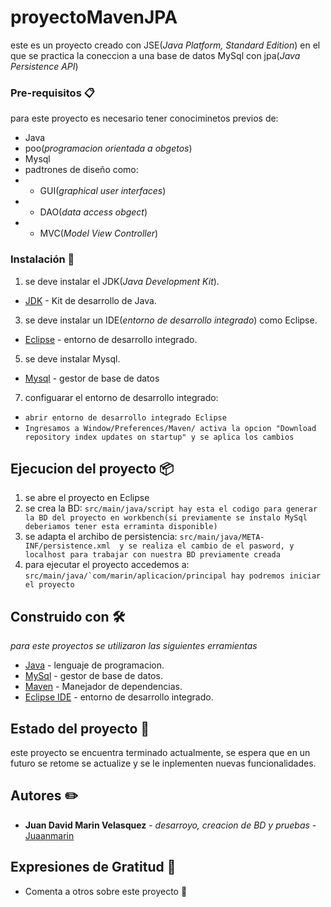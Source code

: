 # proyectoMavenJPA

este es un proyecto creado con JSE(_Java Platform, Standard Edition_) en el que se practica la coneccion a una base de datos MySql con jpa(_Java Persistence API_)


### Pre-requisitos 📋

para este proyecto es necesario tener conociminetos previos de:
* Java
* poo(_programacion orientada a obgetos_)
* Mysql
* padtrones de diseño como:
* * GUI(_graphical user interfaces_)
* * DAO(_data access obgect_)
* * MVC(_Model View Controller_)


### Instalación 🔧

1. se deve instalar el JDK(_Java Development Kit_).
* [JDK](https://www.oracle.com/java/technologies/downloads/) - Kit de desarrollo de Java.
3. se deve instalar un IDE(_entorno de desarrollo integrado_) como Eclipse.
* [Eclipse](https://www.eclipse.org/downloads/) -  entorno de desarrollo integrado.
5. se deve instalar Mysql.
* [Mysql](https://dev.mysql.com/downloads/mysql/) - gestor de base de datos
7. configuarar el entorno de desarrollo integrado:
 * ```abrir entorno de desarrollo integrado Eclipse```
 * ```Ingresamos a Window/Preferences/Maven/ activa la opcion "Download repository index updates on startup" y se aplica los cambios```


## Ejecucion del proyecto 📦

1. se abre el proyecto en Eclipse
2. se crea la BD:
```src/main/java/script hay esta el codigo para generar la BD del proyecto en workbench(si previamente se instalo MySql deberiamos tener esta erraminta disponible)```
3. se adapta el archibo de persistencia:
```src/main/java/META-INF/persistence.xml  y se realiza el cambio de el pasword, y localhost para trabajar con nuestra BD previamente creada```
4. para ejecutar el proyecto accedemos a:
```src/main/java/`com/marin/aplicacion/principal hay podremos iniciar el proyecto```


## Construido con 🛠️

_para este proyectos se utilizaron las siguientes erramientas_

* [Java](https://www.java.com/es/) - lenguaje de programacion.
* [MySql](https://www.mysql.com/) - gestor de base de datos.
* [Maven](https://maven.apache.org/) - Manejador de dependencias.
* [Eclipse IDE](https://www.eclipse.org/downloads/) - entorno de desarrollo integrado.


## Estado del proyecto 📌

este proyecto se encuentra terminado actualmente, se espera que en un futuro se retome se actualize y se le inplementen nuevas funcionalidades.


## Autores ✏️

* **Juan David Marin Velasquez** - *desarroyo, creacion de BD y pruebas* - [Juaanmarin](https://github.com/juaanmarin)


## Expresiones de Gratitud 🎁

* Comenta a otros sobre este proyecto 📢
